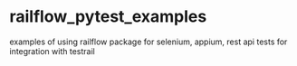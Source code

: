 # railflow_pytest_examples
examples of using railflow package for selenium, appium, rest api tests for integration with testrail
